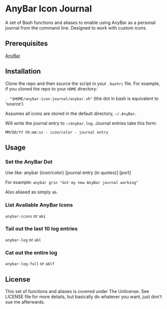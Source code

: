 # AnyBar Icon Journal

A set of Bash functions and aliases to enable using AnyBar as a personal journal from the command line. Designed to work with custom icons.

## Prerequisites

[AnyBar](https://github.com/tonsky/AnyBar)

## Installation

Clone the repo and then source the script in your `.bashrc` file. For example, if you cloned the repo to your `HOME` directory:

`. "$HOME/anybar-icon-journal/anybar.sh"` (the dot in bash is equivalent to 'source')

Assumes all icons are stored in the default directory, `~/.AnyBar`.

Will write the journal entry to `~/anybar.log`. Journal entries take this form:

`MM/DD/YY hh:mm:ss - icon/color - journal entry`

## Usage

### Set the AnyBar Dot

Use like: anybar {icon/color} [journal entry (in quotes)] [port]

For example: `anybar grin "Got my new AnyBar journal working"`

Also aliased as simply `ab`.

### List Available AnyBar Icons

`anybar-icons` or `abi`

### Tail out the last 10 log entries

`anybar-log` or `abl`

### Cat out the entire log

`anybar-log-full` or `ablf`

## License

This set of functions and aliases is covered under The Unlicense. See LICENSE file for more details, but basically do whatever you want, just don't sue me afterwards.
